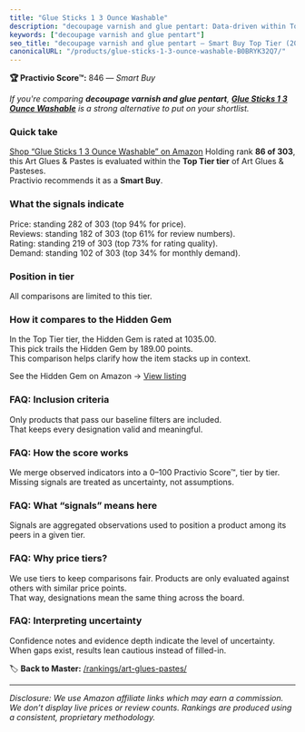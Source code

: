 ```yaml
---
title: "Glue Sticks 1 3 Ounce Washable"
description: "decoupage varnish and glue pentart: Data-driven within Top Tier ranking using the Practivio Score™. Positioned by quality, value, demand, findability, momentum."
keywords: ["decoupage varnish and glue pentart"]
seo_title: "decoupage varnish and glue pentart — Smart Buy Top Tier (2025)"
canonicalURL: "/products/glue-sticks-1-3-ounce-washable-B0BRYK32Q7/"
---
```


**🏆 Practivio Score™:** 846 — _Smart Buy_


*If you're comparing **decoupage varnish and glue pentart**, **[Glue Sticks 1 3 Ounce Washable](https://www.amazon.com/dp/B0BRYK32Q7?tag=practivio-20)** is a strong alternative to put on your shortlist.*
### Quick take
[Shop “Glue Sticks 1 3 Ounce Washable” on Amazon](https://www.amazon.com/dp/B0BRYK32Q7?tag=practivio-20)
Holding rank **86 of 303**, this Art Glues & Pastes is evaluated within the **Top Tier tier** of Art Glues & Pasteses.  
Practivio recommends it as a **Smart Buy**.

### What the signals indicate
Price: standing 282 of 303 (top 94% for price).  
Reviews: standing 182 of 303 (top 61% for review numbers).  
Rating: standing 219 of 303 (top 73% for rating quality).  
Demand: standing 102 of 303 (top 34% for monthly demand).

### Position in tier
All comparisons are limited to this tier.

### How it compares to the Hidden Gem
In the Top Tier tier, the Hidden Gem is rated at 1035.00.  
This pick trails the Hidden Gem by 189.00 points.  
This comparison helps clarify how the item stacks up in context.  

See the Hidden Gem on Amazon → [View listing](https://www.amazon.com/dp/B071JPD9M3?tag=practivio-20)

### FAQ: Inclusion criteria
Only products that pass our baseline filters are included.  
That keeps every designation valid and meaningful.

### FAQ: How the score works
We merge observed indicators into a 0–100 Practivio Score™, tier by tier.  
Missing signals are treated as uncertainty, not assumptions.

### FAQ: What “signals” means here
Signals are aggregated observations used to position a product among its peers in a given tier.

### FAQ: Why price tiers?
We use tiers to keep comparisons fair. Products are only evaluated against others with similar price points.  
That way, designations mean the same thing across the board.

### FAQ: Interpreting uncertainty
Confidence notes and evidence depth indicate the level of uncertainty.  
When gaps exist, results lean cautious instead of filled-in.


🏷️ **Back to Master:** [/rankings/art-glues-pastes/](/rankings/art-glues-pastes/)

---
_Disclosure: We use Amazon affiliate links which may earn a commission. We don’t display live prices or review counts. Rankings are produced using a consistent, proprietary methodology._
